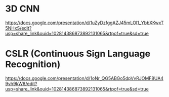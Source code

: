 # 3D CNN
https://docs.google.com/presentation/d/1uZyDzfggAZJ45mLOI1_YbbXKwxT5NHxS/edit?usp=share_link&ouid=102814386873892131065&rtpof=true&sd=true

# CSLR (Continuous Sign Language Recognition)
https://docs.google.com/presentation/d/1oNr_QG5ABGo5dpVvRJOMF8UA49vh9kW8/edit?usp=share_link&ouid=102814386873892131065&rtpof=true&sd=true
